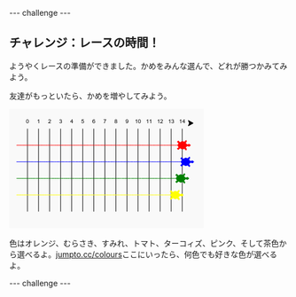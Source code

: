\--- challenge \---

## チャレンジ：レースの時間！

ようやくレースの準備ができました。かめをみんな選んで、どれが勝つかみてみよう。

友達がもっといたら、かめを増やしてみよう。

![スクリーンショット](images/race-more.png)

色はオレンジ、むらさき、すみれ、トマト、ターコィズ、ピンク、そして茶色から選べるよ。[jumpto.cc/colours](http://jumpto.cc/colours)ここにいったら、何色でも好きな色が選べるよ。

\--- challenge \---